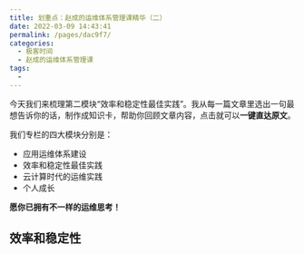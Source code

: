 ```yaml
---
title: 划重点：赵成的运维体系管理课精华（二）
date: 2022-03-09 14:43:41
permalink: /pages/dac9f7/
categories:
  - 极客时间
  - 赵成的运维体系管理课
tags:
  - 
---
```

<p>今天我们来梳理第二模块“效率和稳定性最佳实践”。我从每一篇文章里选出一句最想告诉你的话，制作成知识卡，帮助你回顾文章内容，点击就可以<strong>一键直达原文</strong>。</p>
<p>我们专栏的四大模块分别是：</p>
<ul>
<li>应用运维体系建设</li>
<li><span class="orange">效率和稳定性最佳实践</span></li>
<li>云计算时代的运维实践</li>
<li>个人成长</li>
</ul>
<p><strong><span class="orange">愿你已拥有不一样的运维思考！</span></strong></p>
<h2>效率和稳定性</h2>
<p><a href="https://time.geekbang.org/column/article/2631"><img src="https://static001.geekbang.org/resource/image/45/7f/453b9f6aab930aba5b91bd88b32bf77f.png" alt="" /></a></p>
<p><a href="https://time.geekbang.org/column/article/2632"><img src="https://static001.geekbang.org/resource/image/79/80/79c32afb3513eb1025c9c28002f75e80.png" alt="" /></a></p>
<p><a href="https://time.geekbang.org/column/article/2633"><img src="https://static001.geekbang.org/resource/image/7a/02/7ac176ba9d51b5c6fd8d5ba34149b702.png" alt="" /></a></p>
<!-- [[[read_end]]] -->
<p><a href="https://time.geekbang.org/column/article/2633"><img src="https://static001.geekbang.org/resource/image/c3/ed/c3a74b2716e9dc25ad16c2b7bc7f6fed.png" alt="" /></a></p>
<p><a href="https://time.geekbang.org/column/article/2743"><img src="https://static001.geekbang.org/resource/image/7d/73/7da6137060bb3150778070aece113c73.png" alt="" /></a></p>
<p><a href="https://time.geekbang.org/column/article/2821"><img src="https://static001.geekbang.org/resource/image/1b/8c/1b01235a8dbed3fdd5997959b3c3408c.png" alt="" /></a></p>
<p><a href="https://time.geekbang.org/column/article/3277"><img src="https://static001.geekbang.org/resource/image/58/94/58e630d8001070428a1c935698f60694.png" alt="" /></a></p>
<p><a href="https://time.geekbang.org/column/article/3278"><img src="https://static001.geekbang.org/resource/image/59/05/59563ceebf2d76310c0d7c1a9745db05.png" alt="" /></a></p>
<p><a href="https://time.geekbang.org/column/article/3279"><img src="https://static001.geekbang.org/resource/image/7e/78/7e7fcf67043e7e855c8d4f0fe776bb78.png" alt="" /></a></p>
<p><a href="https://time.geekbang.org/column/article/4077"><img src="https://static001.geekbang.org/resource/image/f6/bd/f644d28991ee3f19e57b1460be3f47bd.png" alt="" /></a></p>
<p><a href="https://time.geekbang.org/column/article/4079"><img src="https://static001.geekbang.org/resource/image/c2/ed/c2241a637b0c9f527625ca8e9abe6bed.png" alt="" /></a></p>
<p><a href="https://time.geekbang.org/column/article/4085"><img src="https://static001.geekbang.org/resource/image/17/69/17025b36ac9f5843957a76c2c509a669.png" alt="" /></a></p>
<p><a href="https://time.geekbang.org/column/article/4370"><img src="https://static001.geekbang.org/resource/image/d4/3a/d48daf42349c75cdb9d21ec48480da3a.png" alt="" /></a></p>
<p><a href="https://time.geekbang.org/column/article/4374"><img src="https://static001.geekbang.org/resource/image/48/a0/48552c8eead18592a2ee45a998d1a3a0.png" alt="" /></a></p>
<p><a href="https://time.geekbang.org/column/article/4391"><img src="https://static001.geekbang.org/resource/image/a7/c5/a72b7e8849ab4fdceb0ac865f49b72c5.png" alt="" /></a></p>
<p><a href="https://time.geekbang.org/column/article/4612"><img src="https://static001.geekbang.org/resource/image/48/e9/4846471092adf450d1d5270eec2cf2e9.png" alt="" /></a></p>
<p><a href="https://time.geekbang.org/column/article/4628"><img src="https://static001.geekbang.org/resource/image/17/f2/175142da994eb4c90c6e8152a6f104f2.png" alt="" /></a></p>
<p><a href="https://time.geekbang.org/column/article/4712"><img src="https://static001.geekbang.org/resource/image/34/f2/3473f24decced32fb92b442546794ff2.png" alt="" /></a></p>
<p><a href="https://time.geekbang.org/column/article/4713"><img src="https://static001.geekbang.org/resource/image/7d/51/7d2c02d51ebe9b4ee53acbc6146ad751.png" alt="" /></a></p>
<p><a href="https://time.geekbang.org/column/article/4926"><img src="https://static001.geekbang.org/resource/image/a9/01/a9037861ee8d6b527b3af5e6ffb8e801.png" alt="" /></a></p>
<p></p>

